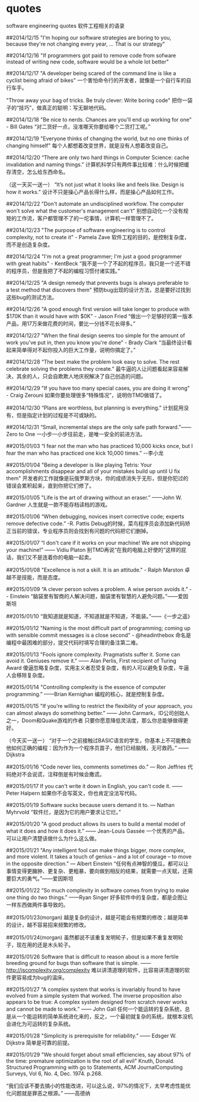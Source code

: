 # quotes
software engineering quotes
软件工程相关的语录

##2014/12/15
"I'm hoping our software strategies are boring to you, because they're not changing every year, ... That is our strategy"

##2014/12/16
"If programmers got paid to remove code from sofware instead of writing new code, software would be a whole lot better" 

##2014/12/17
"A developer being scared of the command line is like a cyclist being afraid of bikes"
一个害怕命令行的开发者，就像是一个自行车的自行车手。

"Throw away your bag of tricks. Be truly clever: Write boring code"
把你一袋子的“技巧”，做真正的聪明：写无聊地代码。

##2014/12/18
"Be nice to nerds. Chances are you'll end up working for one" - Bill Gates
“对二货好一点，没准哪天你要给哪个二货打工呢。”

##2014/12/19
"Everyone thinks of changing the world, but no one thinks of changing himself"
每个人都想着改变世界，就是没有人想着改变自己。

##2014/12/20
“There are only two hard things in Computer Science: cache invalidation and naming things.”
计算机科学只有两件事比较难：什么时候把缓存清空，怎么给东西命名。

（这一天买一送一）
“It’s not just what it looks like and feels like. Design is how it works.”
设计不只是操心产品长得什么样，而是操心产品如何工作。

##2014/12/22
"Don't automate an undisciplined workflow. The computer won't solve what the customer's management can't"
别想自动化一个没有规矩的工作流，客户都管理不了的一坨事情，计算机一样管理不了。

##2014/12/23
"The purpose of software engineering is to control complexity, not to create it" - Pamela Zave
软件工程的目的，是控制复杂度，而不是创造复杂度。

##2014/12/24
"I'm not a great programmer; I'm just a good programmer with great habits" -  KentBeck
“我不是一个了不起的程序员，我只是一个还不错的程序员，但是我把了不起的编程习惯付诸实践。”

##2014/12/25
"A design remedy that prevents bugs is always preferable to a test method that discovers them"
预防bug出现的设计方法，总是要好过找到这些bug的测试方法。


##2014/12/26
"A good enough first version will take longer to produce with $170K than it would have with $0K" - Jason Fried
“做出一个足够好的第一版本产品，用17万来做花费的时间，要比一分钱不花长得多。”

##2014/12/27
"When the final design seems too simple for the amount of work you've put in, then you know you're done" - Brady Clark
“当最终设计看起来简单得对不起你投入的巨大工作量，说明你搞定了。”


##2014/12/28
“The best make the problem look easy to solve. The rest celebrate solving the problems they create.”
最牛逼的人让问题看起来容易解决，其余的人，只会自欺欺人地庆祝解决了自己创造的问题。


##2014/12/29
"If you have too many special cases, you are doing it wrong" - Craig Zerouni
如果你要处理很多“特殊情况”，说明你TMD做错了。


##2014/12/30
“Plans are worthless, but planning is everything.”
计划屁用没有，但是指定计划的过程是不可或缺的。


##2014/12/31
“Small, incremental steps are the only safe path forward.”——Zero to One
一小步一小步往前走，是唯一安全的前进方法。


##2015/01/03
“I fear not the man who has practiced 10,000 kicks once, but I fear the man who has practiced one kick 10,000 times.” --李小龙

##2015/01/04
"Being a developer is like playing Tetris: Your accomplishments disappear and all of your mistakes build up until U fix them"
开发者的工作就像是玩俄罗斯方块，你的成绩消失于无形，但是你犯过的错误会累积起来，直到你把它们修了。

##2015/01/05
"Life is the art of drawing without an eraser.” ——John W. Gardner
人生就是一款不能存档读档的游戏。 

##2015/01/06
“When debugging, novices insert corrective code; experts remove defective code.”   -R. Pattis
Debug的时候，菜鸟程序员会添加新代码矫正当前的错误，专业程序员则会找到有问题的代码把它们删掉。

##2015/01/07
“I don't care if it works on your machine! We are not shipping your machine!” ——  Vidiu Platon
别TMD再说“在我的电脑上好使的”这样的屁话，我们又不是连着你的电脑一起卖。

##2015/01/08
"Excellence is not a skill. It is an attitude." - Ralph Marston
卓越不是技能，而是态度。

##2015/01/09
“A clever person solves a problem. A wise person avoids it.” -- Einstein
“脑袋里有智商的人解决问题，脑袋里有智慧的人避免问题。”——爱因斯坦

##2015/01/10
“我知道就是知道，不知道就是不知道，不能装。”——《一步之遥》

##2015/01/12
"Naming is the most difficult part of programming; coming up with sensible commit messages is a close second" - @headinthebox
命名是编程中最困难的部分，提交代码时填写合理的备注第二难。

##2015/01/13
"Fools ignore complexity. Pragmatists suffer it. Some can avoid it. Geniuses remove it." —— Alan Perlis, First recipient of Turing Award
傻逼忽略复杂度，实用主义者忍受复杂度，有的人可以避免复杂度，牛逼人会移除复杂度。

##2015/01/14
"Controlling complexity is the essence of computer programming.” ——Brian Kernighan
编程的核心，就是控制复杂度。

##2015/01/15
"If you’re willing to restrict the flexibility of your approach, you can almost always do something better.” —— John Carmark，ID公司创始人之一，Doom和Quake游戏的作者
只要你愿意降低灵活度，那么你总能够做得更好。

（今天买一送一）
“对于一个之前接触过BASIC语言的学生，你基本上不可能教会他如何正确的编程：因为作为一个程序员苗子，他们已经脑残，无可救药。” —— Dijkstra

##2015/01/16
“Code never lies, comments sometimes do.” — Ron Jeffries
代码绝对不会说谎，注释倒是有时候会撒谎。

##2015/01/17
If you can't write it down in English, you can't code it. —— Peter Halpern
如果你不会写英文，你也肯定没法写代码。

##2015/01/19
Software sucks because users demand it to. — Nathan Myhrvold
“软件烂，是因为它的用户要求让它烂。”

##2015/01/20
"A good product allows its users to build a mental model of what it does and how it does it.” —— Jean-Louis Gassée
一个优秀的产品，可以让用户清楚该做什么为什么这么做。

##2015/01/21
"Any intelligent fool can make things bigger, more complex, and more violent. It takes a touch of genius – and a lot of courage – to move in the opposite direction.”         — Albert Einstein
“任何有点神智的傻瓜，都可以让事情变得更臃肿、更复杂、更粗暴，要向做到相反的结果，就需要一点天赋，还需要巨大的勇气。”——爱因斯坦

##2015/01/22
“So much complexity in software comes from trying to make one thing do two things.” ——Ryan Singer
好多软件中的复杂度，都是企图让一样东西做两件事导致的。

##2015/01/23(morgan)
越是复杂的设计，越是可能会有频繁的修改；越是简单的设计，越不容易招来频繁的修改。

##2015/01/24(morgan)
虽然都说不该重复发明轮子，但是如果不重复发明轮子，现在用的还是木头轮子。

##2015/01/26
Software that is difficult to reason about is a more fertile breeding ground for bugs than software that is simple. —— http://jscomplexity.org/complexity
难以讲清道理的软件，比容易讲清道理的软件更容易成为bug的温床。

##2015/01/27
“A complex system that works is invariably found to have evolved from a simple system that worked. The inverse proposition also appears to be true: A complex system designed from scratch never works and cannot be made to work.” ——  John Gall
任何一个能运转的复杂系统，总是从一个能运转的简单系统进化来的，反之，一个最初就复杂的系统，就根本没机会进化为可运转的复杂系统。

##2015/01/28
"Simplicity is prerequisite for reliability.” —— Edsger W. Dijkstra
简单是可靠的前提。

##2015/01/29
"We should forget about small efficiencies, say about 97% of the time: premature optimization is the root of all evil" 
Knuth, Donald. Structured Programming with go to Statements, ACM JournalComputing Surveys, Vol 6, No. 4, Dec. 1974. p.268.

“我们应该不要去搞小的性能改进，可以这么说，97%的情况下，太早考虑性能优化问题就是罪恶之根源。” ——高德纳
